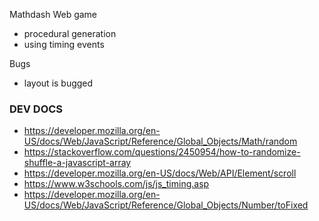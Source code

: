 Mathdash Web game

- procedural generation 
- using timing events

Bugs
- layout is bugged

### DEV DOCS
- https://developer.mozilla.org/en-US/docs/Web/JavaScript/Reference/Global_Objects/Math/random
- https://stackoverflow.com/questions/2450954/how-to-randomize-shuffle-a-javascript-array
- https://developer.mozilla.org/en-US/docs/Web/API/Element/scroll
- https://www.w3schools.com/js/js_timing.asp
- https://developer.mozilla.org/en-US/docs/Web/JavaScript/Reference/Global_Objects/Number/toFixed

